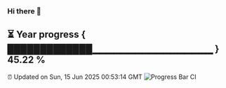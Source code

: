 ### Hi there 👋
⏳ Year progress { █████████████▁▁▁▁▁▁▁▁▁▁▁▁▁▁▁▁▁ } 45.22 %
---
⏰ Updated on Sun, 15 Jun 2025 00:53:14 GMT
![Progress Bar CI](https://github.com/Moyi321/Moyi321/workflows/Progress%20Bar%20CI/badge.svg)
